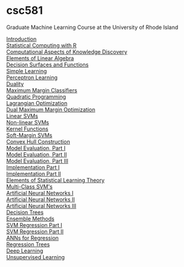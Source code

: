# csc581
Graduate Machine Learning Course at the University of Rhode Island

<a href="lecture-notes/01-introduction.pdf">Introduction</a><br>
<a href="lecture-notes/02-statistical-computing.pdf">Statistical Computing with R</a><br>
<a href="lecture-notes/03-comp-aspects-kd.pdf">Computational Aspects of Knowledge Discovery</a><br>
<a href="lecture-notes/04-linear-algebra.pdf">Elements of Linear Algebra</a><br>
<a href="lecture-notes/05-decision-functions.pdf">Decision Surfaces and Functions</a><br>
<a href="lecture-notes/06-simple-learning.pdf">Simple Learning</a><br>
<a href="lecture-notes/07-perceptron.pdf">Perceptron Learning</a><br>
<a href="lecture-notes/08-duality.pdf">Duality</a><br>
<a href="lecture-notes/09-maximum-margin-classifiers.pdf">Maximum Margin Classifiers</a><br>
<a href="lecture-notes/10-quadratic-programming.pdf">Quadratic Programming</a><br>
<a href="lecture-notes/11-lagrangian-optimization.pdf">Lagrangian Optimization</a><br>
<a href="lecture-notes/12-dual-maximum.pdf">Dual Maximum Margin Optimization</a><br>
<a href="lecture-notes/13-linear-svm.pdf">Linear SVMs</a><br>
<a href="lecture-notes/14-non-linear-svm.pdf">Non-linear SVMs</a><br>
<a href="lecture-notes/15-kernels.pdf">Kernel Functions</a><br>
<a href="lecture-notes/16-softmargin-svm.pdf">Soft-Margin SVMs</a><br>
<a href="lecture-notes/28-convex-hull.pdf">Convex Hull Construction</a><br>
<a href="lecture-notes/17-model-evaluation.pdf">Model Evaluation, Part I</a><br>
<a href="lecture-notes/18-model-evaluation.pdf">Model Evaluation, Part II</a><br>
<a href="lecture-notes/19-model-evaluation.pdf">Model Evaluation, Part III</a><br>
<a href="lecture-notes/20-implementation.pdf">Implementation Part I</a><br>
<a href="lecture-notes/21-implementation.pdf">Implementation Part II</a><br>
<a href="lecture-notes/22-theory.pdf">Elements of Statistical Learning Theory</a> <br>
<a href="lecture-notes/23-multi-class.pdf">Multi-Class SVM's</a><br>
<a href="lecture-notes/29-ann.pdf">Artificial Neural Networks I</a><br>
<a href="lecture-notes/30-multi-layer-ann.pdf">Artificial Neural Networks II</a><br>
<a href="lecture-notes/30a-ann-examples.pdf">Artificial Neural Networks III</a><br>
<a href="lecture-notes/31a-decision-trees.pdf">Decision Trees</a><br>
<a href="lecture-notes/33-ensemble-methods.pdf">Ensemble Methods</a><br>
<a href="lecture-notes/24-svm-regression.pdf">SVM Regression Part I</a><br>
<a href="lecture-notes/25-svm-regression.pdf">SVM Regression Part II</a><br>
<a href="lecture-notes/34-regression-ann.pdf">ANNs for Regression</a><br>
<a href="lecture-notes/35-regression-trees.pdf">Regression Trees</a><br>
<a href="lecture-notes/36-deep-learning.pdf">Deep Learning</a><br>
<a href="lecture-notes/37-unsupervise-learning.pdf">Unsupervised Learning</a><br>

<!--
<a href="lecture-notes/26-alternatives.pdf">Alternative Formulations of SVMs</a> <br>
<a href="lecture-notes/27-novelty.pdf">Novelty Detection</a> <br>
-->

